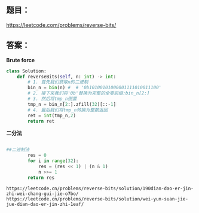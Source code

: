 ## 题目：

https://leetcode.com/problems/reverse-bits/

## 答案：
**Brute force**
```python
class Solution:
    def reverseBits(self, n: int) -> int:
        # 1. 首先我们获取n的二进制 
        bin_n = bin(n) #  # '0b10100101000001111010011100'
        # 2. 接下来我们将'0b'替换为完整的全零前缀:bin_n[2:]
        # 3. 然后将tmp_n倒置
        tmp_n = bin_n[2:].zfill(32)[::-1]
        # 4. 最后我们将tmp_n转换为整数返回
        ret = int(tmp_n,2)
        return ret
```

**二分法**
```python

##二进制法
        res = 0
        for i in range(32):
            res = (res << 1) | (n & 1)
            n >>= 1
        return res

```
    https://leetcode.cn/problems/reverse-bits/solution/190dian-dao-er-jin-zhi-wei-chang-gui-jie-o7bo/
    https://leetcode.cn/problems/reverse-bits/solution/wei-yun-suan-jie-jue-dian-dao-er-jin-zhi-1eaf/
